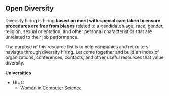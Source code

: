## Open Diversity
Diversity hiring is hiring **based on merit with special care taken to ensure procedures are free from biases** related to a candidate’s age, race, gender, religion, sexual orientation, and other personal characteristics that are unrelated to their job performance. 

The purpose of this resource list is to help companies and recruiters naviagte through diversity hiring. Let come together and build an index of organizations, conferences, contacts, and other useful resources that value diversity. 

**Universities**

 - UIUC
   - [Women in Computer Science](http://wcs.illinois.edu/)
